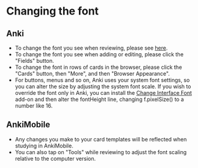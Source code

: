 # Changing the font

<h2>Anki</h2>

- To change the font you see when reviewing, please see [here](https://docs.ankiweb.net/templates/styling.html).
- To change the font you see when adding or editing, please click the "Fields" button.
- To change the font in rows of cards in the browser, please click the "Cards" button, then "More", and then "Browser Appearance".
- For buttons, menus and so on, Anki uses your system font settings, so you can alter the size by adjusting the system font scale. If you wish to override the font only in Anki, you can install the [Change Interface Font](https://ankiweb.net/shared/info/1431333984) add-on and then alter the fontHeight line, changing f.pixelSize() to a number like 16.

<h2>AnkiMobile</h2>

- Any changes you make to your card templates will be reflected when studying in AnkiMobile.
- You can also tap on "Tools" while reviewing to adjust the font scaling relative to the computer version.
